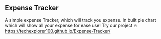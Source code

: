 Expense Tracker
-
A simple expense Tracker, which will track you expense.
In built pie chart which will show all your expense for ease use!
Try our project 🔥 
https://techexplorer100.github.io/Expense-Tracker/

